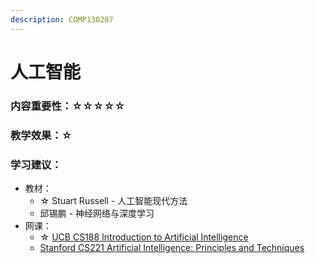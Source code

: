 ```yaml
---
description: COMP130207
---
```


# 人工智能

### 内容重要性：☆☆☆☆☆

### 教学效果：☆

### 学习建议：

* 教材：
  * ☆ Stuart Russell - 人工智能现代方法
  * 邱锡鹏 - 神经网络与深度学习
* 网课：
  * ☆ [UCB CS188 Introduction to Artificial Intelligence](https://csdiy.wiki/%E4%BA%BA%E5%B7%A5%E6%99%BA%E8%83%BD/CS188/)
  * [Stanford CS221 Artificial Intelligence: Principles and Techniques](https://www.bilibili.com/video/BV1Rt4y1B7WT)

